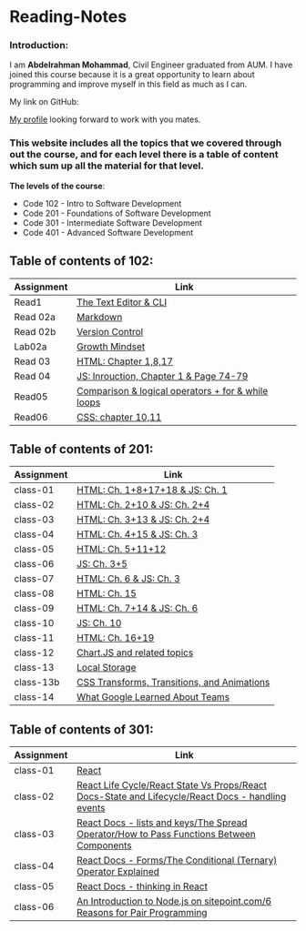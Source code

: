 # Reading-Notes

### Introduction:

I am **Abdelrahman Mohammad**, Civil Engineer graduated from AUM. I have joined this course because it is a great opportunity to learn about programming and improve myself in this field as much as I can. 

My link on GitHub:

[My profile](https://github.com/Daour211) looking forward to work with you mates. 

### This website includes all the topics that we covered through out the course, and for each level there is a table of content which sum up all the material for that level.

**The levels of the course**:
 - Code 102 - Intro to Software Development
 - Code 201 - Foundations of Software Development
 - Code 301 - Intermediate Software Development
 - Code 401 - Advanced Software Development




## Table of contents of 102: 
  
|   Assignment     | Link                                                                 |
|------------------|----------------------------------------------------------------------|
|Read1             | [The Text Editor & CLI](102/read1.md)                                | 
|Read 02a          | [Markdown](102/read02a.md)                                           |
|Read 02b          | [Version Control](102/read02b.md)                                    | 
|Lab02a            | [Growth Mindset](102/lab02a)                                         | 
|Read 03           | [HTML: Chapter 1,8,17](102/read03.md)                                |
|Read 04           | [JS: Inrouction, Chapter 1 & Page 74-79](102/read04.md)              |
|Read05            | [ Comparison & logical operators + for & while loops](102/read05.md) |
|Read06            | [ CSS: chapter 10,11](102/read06.md)                                 |



## Table of contents of 201: 
  
|   Assignment     | Link                                              |
|------------------|---------------------------------------------------|
|class-01          | [HTML: Ch. 1+8+17+18 & JS: Ch. 1](201/class-01.md)| 
|class-02          | [HTML: Ch. 2+10 & JS: Ch. 2+4](201/class-02.md)   | 
|class-03          | [HTML: Ch. 3+13 & JS: Ch. 2+4](201/class-03.md)   | 
|class-04          | [HTML: Ch. 4+15 & JS: Ch. 3](201/class-04.md)     |
|class-05          | [HTML: Ch. 5+11+12 ](201/class-05.md)             |
|class-06          | [JS: Ch. 3+5](201/class-06.md)                    |
|class-07          | [HTML: Ch. 6 & JS: Ch. 3](201/class-07.md)        |
|class-08          | [HTML: Ch. 15](201/class-08.md)                   |
|class-09          | [HTML: Ch. 7+14 & JS: Ch. 6](201/class-09.md)     |
|class-10          | [JS: Ch. 10](201/class-10.md)                     |
|class-11         | [HTML: Ch. 16+19](201/class-11.md)                 |
|class-12         | [Chart.JS and related topics](201/class-12.md)     |
|class-13         | [Local Storage](201/class-13.md)                   |
|class-13b         | [CSS Transforms, Transitions, and Animations](201/class-13b.md)     |
|class-14         | [What Google Learned About Teams](201/class-14.md) |



## Table of contents of 301: 
  
|   Assignment     | Link                                              |
|------------------|---------------------------------------------------|
|class-01          | [React](301/class-01.md)| 
|class-02          | [React Life Cycle/React State Vs Props/React Docs-State and Lifecycle/React Docs - handling events](301/class-02.md)| 
|class-03          | [React Docs - lists and keys/The Spread Operator/How to Pass Functions Between Components](301/class-03.md)| 
|class-04          | [React Docs - Forms/The Conditional (Ternary) Operator Explained](301/class-04.md)|
|class-05          | [React Docs - thinking in React](301/class-05.md)|
|class-06          | [An Introduction to Node.js on sitepoint.com/6 Reasons for Pair Programming](301/class-06.md)|